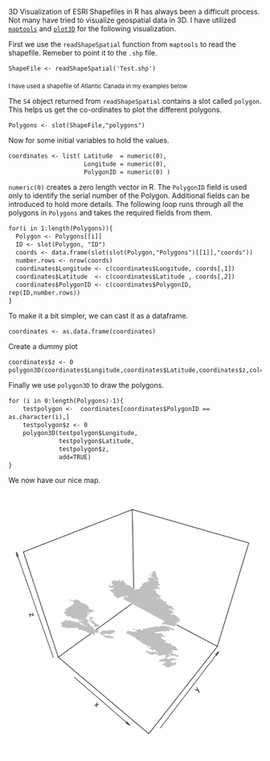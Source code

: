 3D Visualization of ESRI Shapefiles in R has always been a difficult process. Not many have tried to visualize geospatial data in 3D. I have utilized [`maptools`](https://cran.r-project.org/web/packages/maptools/index.html) and [`plot3D`](https://cran.r-project.org/web/packages/plot3D/index.html) for the following visualization. 

First we use the `readShapeSpatial` function from `maptools` to read the shapefile. Remeber to point it to the `.shp` file. 

    ShapeFile <- readShapeSpatial('Test.shp')

<sub>I have used a shapefile of Atlantic Canada in my examples below</sub>

The `S4` object returned from `readShapeSpatial` contains a slot called `polygon`. This helps us get the co-ordinates to plot the different polygons. 

    Polygons <- slot(ShapeFile,"polygons")

Now for some initial variables to hold the values. 

    coordinates <- list( Latitude  = numeric(0),
                         Longitude = numeric(0),
                         PolygonID = numeric(0) ) 

`numeric(0)` creates a zero length vector in R. The `PolygonID` field is used only to identify the serial number of the Polygon. Additional fields can be introduced to hold more details. The following loop runs through all the polygons in `Polygons` and takes the required fields from them. 

    for(i in 1:length(Polygons)){
      Polygon <- Polygons[[i]]
      ID <- slot(Polygon, "ID")
      coords <- data.frame(slot(slot(Polygon,"Polygons")[[1]],"coords"))
      number.rows <- nrow(coords)
      coordinates$Longitude <- c(coordinates$Longitude, coords[,1])
      coordinates$Latitude  <- c(coordinates$Latitude , coords[,2])
      coordinates$PolygonID <- c(coordinates$PolygonID, rep(ID,number.rows))
    }

To make it a bit simpler, we can cast it as a dataframe. 

    coordinates <- as.data.frame(coordinates)

Create a dummy plot

    coordinates$z <- 0
    polygon3D(coordinates$Longitude,coordinates$Latitude,coordinates$z,col="transparent")

Finally we use `polygon3D` to draw the polygons. 

    for (i in 0:length(Polygons)-1){
        testpolygon <-  coordinates[coordinates$PolygonID == as.character(i),]    
        testpolygon$z <- 0 
        polygon3D(testpolygon$Longitude,
                  testpolygon$Latitude,
                  testpolygon$z,
                  add=TRUE)
    }


We now have our nice map. 

![](../img/img-bg4-1.png)